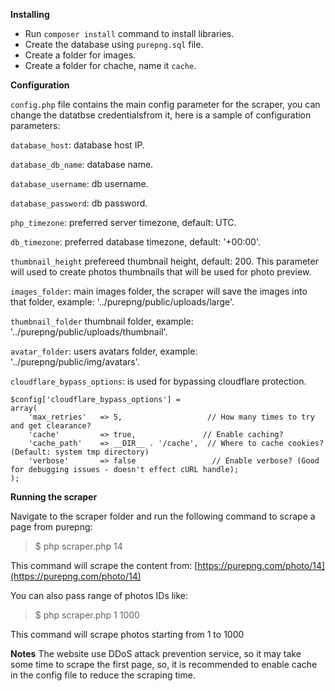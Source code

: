 

**Installing**

- Run `composer install` command to install libraries.
- Create the database using `purepng.sql` file.
- Create a folder for images.
- Create a folder for chache, name it `cache`.

**Configuration**

`config.php` file contains the main config parameter for the scraper, you can change the datatbse credentialsfrom it, here is a sample of configuration parameters:

`database_host`: database host IP.

`database_db_name`: database name.

`database_username`: db username.

`database_password`: db password.

`php_timezone`: preferred server timezone, default: UTC.

`db_timezone`: preferred database timezone, default: '+00:00'.

`thumbnail_height` prefereed thumbnail height, default: 200. This parameter will used to create photos thumbnails that will be used for photo preview.

`images_folder`: main images folder, the scraper will save the images into that folder, example: '../purepng/public/uploads/large'.

`thumbnail_folder` thumbnail folder, example: '../purepng/public/uploads/thumbnail'.

`avatar_folder`: users avatars folder, example: '../purepng/public/img/avatars'.


`cloudflare_bypass_options`: is used for bypassing cloudflare protection.

```
$config['cloudflare_bypass_options'] = 	    
array( 
	'max_retries'   => 5,                   // How many times to try and get clearance?
	'cache'         => true,               // Enable caching?
	'cache_path'    => __DIR__ . '/cache',  // Where to cache cookies? (Default: system tmp directory)
	'verbose'       => false                 // Enable verbose? (Good for debugging issues - doesn't effect cURL handle);
);
```
**Running the scraper**

Navigate to the scraper folder and run the following command to scrape a page from purepng:
> $ php scraper.php 14

This command will scrape the content from:
[https://purepng.com/photo/14](https://purepng.com/photo/14)

You can also pass range of photos IDs like:
> $ php scraper.php 1 1000

This command will scrape photos starting from 1 to 1000



**Notes**
The website use DDoS attack prevention service, so it may take some time to scrape the first page, so, it is recommended to enable cache in the config file to reduce the scraping time.